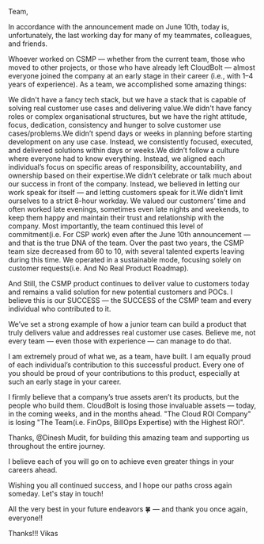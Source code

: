Team,

In accordance with the announcement made on June 10th, today is, unfortunately, the last working day for many of my teammates, colleagues, and friends.

Whoever worked on CSMP — whether from the current team, those who moved to other projects, or those who have already left CloudBolt — almost everyone joined the company at an early stage in their career (i.e., with 1–4 years of experience). As a team, we accomplished some amazing things:

We didn't have a fancy tech stack, but we have a stack that is capable of solving real customer use cases and delivering value.We didn't have fancy roles or complex organisational structures, but we have the right attitude, focus, dedication, consistency and hunger to solve customer use cases/problems.We didn’t spend days or weeks in planning before starting development on any use case. Instead, we consistently focused, executed, and delivered solutions within days or weeks.We didn’t follow a culture where everyone had to know everything. Instead, we aligned each individual’s focus on specific areas of responsibility, accountability, and ownership based on their expertise.We didn’t celebrate or talk much about our success in front of the company. Instead, we believed in letting our work speak for itself — and letting customers speak for it.We didn’t limit ourselves to a strict 8-hour workday. We valued our customers’ time and often worked late evenings, sometimes even late nights and weekends, to keep them happy and maintain their trust and relationship with the company. Most importantly, the team continued this level of commitment(i.e. For CSP work) even after the June 10th announcement — and that is the true DNA of the team.
Over the past two years, the CSMP team size decreased from 60 to 10, with several talented experts leaving during this time. We operated in a sustainable mode, focusing solely on customer requests(i.e. And No Real Product Roadmap).

And Still, the CSMP product continues to deliver value to customers today and remains a valid solution for new potential customers and POCs. I believe this is our SUCCESS — the SUCCESS of the CSMP team and every individual who contributed to it.

We’ve set a strong example of how a junior team can build a product that truly delivers value and addresses real customer use cases. Believe me, not every team — even those with experience — can manage to do that.

I am extremely proud of what we, as a team, have built. I am equally proud of each individual’s contribution to this successful product. Every one of you should be proud of your contributions to this product, especially at such an early stage in your career.

I firmly believe that a company’s true assets aren’t its products, but the people who build them. CloudBolt is losing those invaluable assets — today, in the coming weeks, and in the months ahead. "The Cloud ROI Company" is losing "The Team(i.e. FinOps, BillOps Expertise) with the Highest ROI".

Thanks, @Dinesh Mudit, for building this amazing team and supporting us throughout the entire journey.

I believe each of you will go on to achieve even greater things in your careers ahead.

Wishing you all continued success, and I hope our paths cross again someday. Let's stay in touch!

All the very best in your future endeavors 🍀 — and thank you once again, everyone!!

Thanks!!!
Vikas